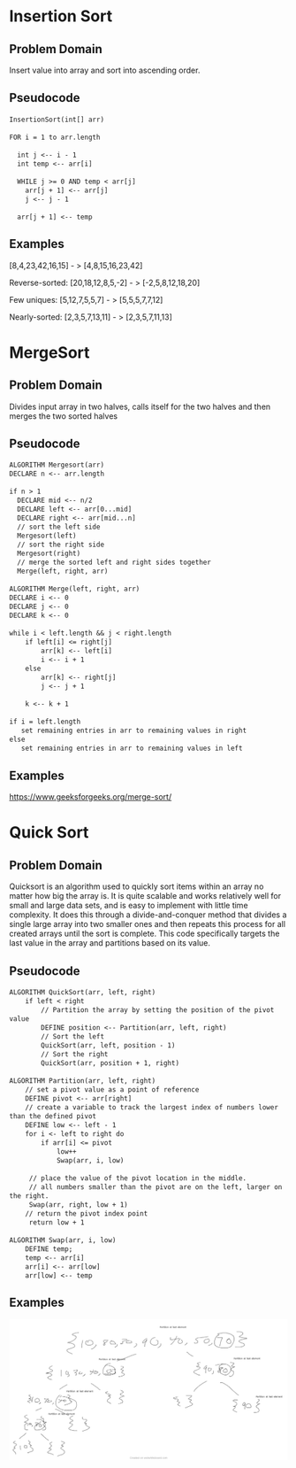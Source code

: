  # Insertion Sort

## Problem Domain

Insert value into array and sort into ascending order.  


## Pseudocode

    InsertionSort(int[] arr)
  
    FOR i = 1 to arr.length
    
      int j <-- i - 1
      int temp <-- arr[i]
      
      WHILE j >= 0 AND temp < arr[j]
        arr[j + 1] <-- arr[j]
        j <-- j - 1
        
      arr[j + 1] <-- temp

## Examples

[8,4,23,42,16,15] - > [4,8,15,16,23,42]


Reverse-sorted: [20,18,12,8,5,-2] - > [-2,5,8,12,18,20]

Few uniques: [5,12,7,5,5,7] - > [5,5,5,7,7,12]

Nearly-sorted: [2,3,5,7,13,11] - > [2,3,5,7,11,13]


 # MergeSort

## Problem Domain

Divides input array in two halves, calls itself for the two halves and then merges the two sorted halves


## Pseudocode

    
    ALGORITHM Mergesort(arr)
    DECLARE n <-- arr.length
           
    if n > 1
      DECLARE mid <-- n/2
      DECLARE left <-- arr[0...mid]
      DECLARE right <-- arr[mid...n]
      // sort the left side
      Mergesort(left)
      // sort the right side
      Mergesort(right)
      // merge the sorted left and right sides together
      Merge(left, right, arr)

    ALGORITHM Merge(left, right, arr)
    DECLARE i <-- 0
    DECLARE j <-- 0
    DECLARE k <-- 0

    while i < left.length && j < right.length
        if left[i] <= right[j]
            arr[k] <-- left[i]
            i <-- i + 1
        else
            arr[k] <-- right[j]
            j <-- j + 1
            
        k <-- k + 1

    if i = left.length
       set remaining entries in arr to remaining values in right
    else
       set remaining entries in arr to remaining values in left

## Examples

https://www.geeksforgeeks.org/merge-sort/

# Quick Sort

## Problem Domain

Quicksort is an algorithm used to quickly sort items within an array no matter how big the array is. It is quite scalable and works relatively well for small and large data sets, and is easy to implement with little time complexity. It does this through a divide-and-conquer method that divides a single large array into two smaller ones and then repeats this process for all created arrays until the sort is complete. This code specifically targets the last value in the array and partitions based on its value.

## Pseudocode

    ALGORITHM QuickSort(arr, left, right)
        if left < right
            // Partition the array by setting the position of the pivot value 
            DEFINE position <-- Partition(arr, left, right)
            // Sort the left
            QuickSort(arr, left, position - 1)
            // Sort the right
            QuickSort(arr, position + 1, right)
    
    ALGORITHM Partition(arr, left, right)
        // set a pivot value as a point of reference
        DEFINE pivot <-- arr[right]
        // create a variable to track the largest index of numbers lower than the defined pivot
        DEFINE low <-- left - 1
        for i <- left to right do
            if arr[i] <= pivot
                low++
                Swap(arr, i, low)
    
         // place the value of the pivot location in the middle.
         // all numbers smaller than the pivot are on the left, larger on the right. 
         Swap(arr, right, low + 1)
        // return the pivot index point
         return low + 1
    
    ALGORITHM Swap(arr, i, low)
        DEFINE temp;
        temp <-- arr[i]
        arr[i] <-- arr[low]
        arr[low] <-- temp

## Examples

![Whiteboard for mergeLists](src/main/resources/QuickSort.png)











